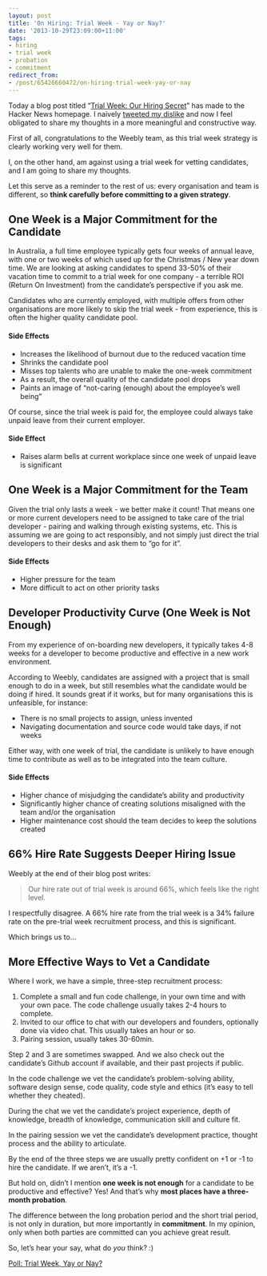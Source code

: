 ```yaml
---
layout: post
title: 'On Hiring: Trial Week - Yay or Nay?'
date: '2013-10-29T23:09:00+11:00'
tags:
- hiring
- trial week
- probation
- commitment
redirect_from:
- /post/65426660472/on-hiring-trial-week-yay-or-nay
---
```

Today a blog post titled “[Trial Week: Our Hiring Secret](http://www.sequoiacap.com/grove/posts/akzj/trial-week-our-hiring-secret)” has made to the Hacker News homepage. I naively [tweeted my dislike](https://twitter.com/fredwu/status/395097315913916416) and now I feel obligated to share my thoughts in a more meaningful and constructive way.

First of all, congratulations to the Weebly team, as this trial week strategy is clearly working very well for them.

I, on the other hand, am against using a trial week for vetting candidates, and I am going to share my thoughts.

Let this serve as a reminder to the rest of us: every organisation and team is different, so **think carefully before committing to a given strategy**.


## One Week is a Major Commitment for the Candidate

In Australia, a full time employee typically gets four weeks of annual leave, with one or two weeks of which used up for the Christmas / New year down time. We are looking at asking candidates to spend 33-50% of their vacation time to commit to a trial week for one company - a terrible ROI (Return On Investment) from the candidate’s perspective if you ask me.

Candidates who are currently employed, with multiple offers from other organisations are more likely to skip the trial week - from experience, this is often the higher quality candidate pool.

#### Side Effects

- Increases the likelihood of burnout due to the reduced vacation time
- Shrinks the candidate pool
- Misses top talents who are unable to make the one-week commitment
- As a result, the overall quality of the candidate pool drops
- Paints an image of “not-caring (enough) about the employee’s well being”

Of course, since the trial week is paid for, the employee could always take unpaid leave from their current employer.

#### Side Effect

- Raises alarm bells at current workplace since one week of unpaid leave is significant

## One Week is a Major Commitment for the Team

Given the trial only lasts a week - we better make it count! That means one or more current developers need to be assigned to take care of the trial developer - pairing and walking through existing systems, etc. This is assuming we are going to act responsibly, and not simply just direct the trial developers to their desks and ask them to “go for it”.

#### Side Effects

- Higher pressure for the team
- More difficult to act on other priority tasks

## Developer Productivity Curve (One Week is Not Enough)

From my experience of on-boarding new developers, it typically takes 4-8 weeks for a developer to become productive and effective in a new work environment.

According to Weebly, candidates are assigned with a project that is small enough to do in a week, but still resembles what the candidate would be doing if hired. It sounds great if it works, but for many organisations this is unfeasible, for instance:

- There is no small projects to assign, unless invented
- Navigating documentation and source code would take days, if not weeks

Either way, with one week of trial, the candidate is unlikely to have enough time to contribute as well as to be integrated into the team culture.

#### Side Effects

- Higher chance of misjudging the candidate’s ability and productivity
- Significantly higher chance of creating solutions misaligned with the team and/or the organisation
- Higher maintenance cost should the team decides to keep the solutions created

## 66% Hire Rate Suggests Deeper Hiring Issue

Weebly at the end of their blog post writes:

> Our hire rate out of trial week is around 66%, which feels like the right level.

I respectfully disagree. A 66% hire rate from the trial week is a 34% failure rate on the pre-trial week recruitment process, and this is significant.

Which brings us to…

## More Effective Ways to Vet a Candidate

Where I work, we have a simple, three-step recruitment process:

1. Complete a small and fun code challenge, in your own time and with your own pace. The code challenge usually takes 2-4 hours to complete.
2. Invited to our office to chat with our developers and founders, optionally done via video chat. This usually takes an hour or so.
3. Pairing session, usually takes 30-60min.

Step 2 and 3 are sometimes swapped. And we also check out the candidate’s Github account if available, and their past projects if public.

In the code challenge we vet the candidate’s problem-solving ability, software design sense, code quality, code style and ethics (it’s easy to tell whether they cheated).

During the chat we vet the candidate’s project experience, depth of knowledge, breadth of knowledge, communication skill and culture fit.

In the pairing session we vet the candidate’s development practice, thought process and the ability to articulate.

By the end of the three steps we are usually pretty confident on +1 or -1 to hire the candidate. If we aren’t, it’s a -1.

But hold on, didn’t I mention **one week is not enough** for a candidate to be productive and effective? Yes! And that’s why **most places have a three-month probation**.

The difference between the long probation period and the short trial period, is not only in duration, but more importantly in **commitment**. In my opinion, only when both parties are committed can you achieve great result.

So, let’s hear your say, what do _you_ think? :)

[Poll: Trial Week, Yay or Nay?](https://poll.fm/7516426)
